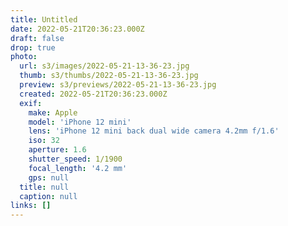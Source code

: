 ```yaml
---
title: Untitled
date: 2022-05-21T20:36:23.000Z
draft: false
drop: true
photo:
  url: s3/images/2022-05-21-13-36-23.jpg
  thumb: s3/thumbs/2022-05-21-13-36-23.jpg
  preview: s3/previews/2022-05-21-13-36-23.jpg
  created: 2022-05-21T20:36:23.000Z
  exif:
    make: Apple
    model: 'iPhone 12 mini'
    lens: 'iPhone 12 mini back dual wide camera 4.2mm f/1.6'
    iso: 32
    aperture: 1.6
    shutter_speed: 1/1900
    focal_length: '4.2 mm'
    gps: null
  title: null
  caption: null
links: []
---
```

